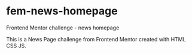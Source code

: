 # fem-news-homepage
Frontend Mentor challenge - news homepage

This is a News Page challenge from Frontend Mentor created with HTML CSS JS.

